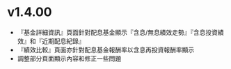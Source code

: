 # v1.4.00
- 『基金詳細資訊』頁面針對配息基金顯示『含息/無息績效走勢』『含息投資績效』和『近期配息紀錄』
- 『績效比較』頁面亦針對配息基金報酬率以含息再投資報酬率顯示
-  調整部分頁面顯示內容和修正一些問題